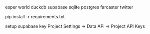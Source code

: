 esper world
duckdb
supabase
sqlite
postgres
farcaster
twitter

pip install -r requirements.txt


setup supabase key
Project Settings -> Data APi -> Project API Keys